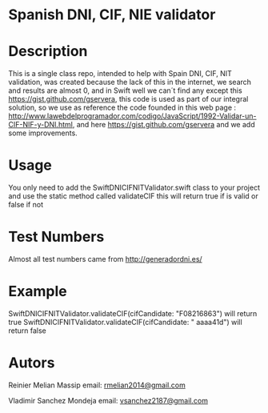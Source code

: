 # Spanish DNI, CIF, NIE validator

# Description
This is a single class repo, intended to help with Spain DNI, CIF, NIT validation, was created because the lack of this in the internet,
we search and results are almost 0, and in Swift well we can´t find any except this https://gist.github.com/gservera, this code is used as part of our integral solution, so we use as reference the code founded in this web page : http://www.lawebdelprogramador.com/codigo/JavaScript/1992-Validar-un-CIF-NIF-y-DNI.html, and here https://gist.github.com/gservera and we add some improvements.

# Usage
You only need to add the SwiftDNICIFNITValidator.swift class to your project and use the static method called validateCIF this will return true if is valid or false if not

# Test Numbers
Almost all test numbers came from http://generadordni.es/

# Example
  SwiftDNICIFNITValidator.validateCIF(cifCandidate: "F08216863") will return true
  SwiftDNICIFNITValidator.validateCIF(cifCandidate: "  aaaa41d") will return false
  
# Autors
   Reinier Melian Massip email: rmelian2014@gmail.com
   
   Vladimir Sanchez Mondeja email: vsanchez2187@gmail.com 
